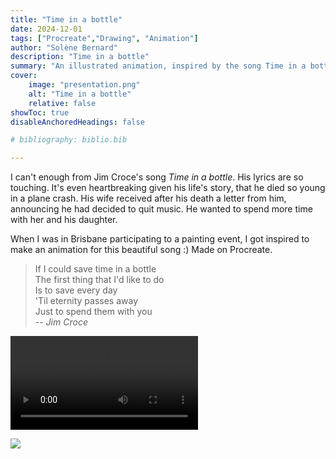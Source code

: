 ```yaml
---
title: "Time in a bottle"
date: 2024-12-01
tags: ["Procreate","Drawing", "Animation"]
author: "Solène Bernard"
description: "Time in a bottle" 
summary: "An illustrated animation, inspired by the song Time in a bottle by Jim Croce. Done on Procreate." 
cover:
    image: "presentation.png"
    alt: "Time in a bottle"
    relative: false
showToc: true
disableAnchoredHeadings: false

# bibliography: biblio.bib

---
```


I can't enough from Jim Croce's song *Time in a bottle*. His lyrics are so touching.
It's even heartbreaking given his life's story, that he died so young in a plane crash. His wife received after his death a letter from him, announcing he had decided to quit music. He wanted to spend more time with her and his daughter.

When I was in Brisbane participating to a painting event, I got inspired to make an animation for this beautiful song :)
Made on Procreate.

> If I could save time in a bottle \
> The first thing that I'd like to do \
> Is to save every day \
> 'Til eternity passes away \
> Just to spend them with you \
> -- <cite>Jim Croce</cite>

<video src="time_in_a_bottle.mp4" controls></video>

![](painting.jpg)

